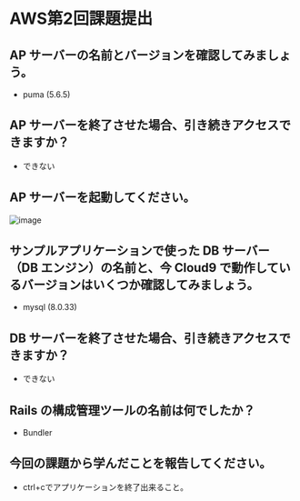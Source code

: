 # AWS第2回課題提出
## AP サーバーの名前とバージョンを確認してみましょう。
- puma (5.6.5)
## AP サーバーを終了させた場合、引き続きアクセスできますか？
- できない
## AP サーバーを起動してください。
![image](/RaiseTech/images/images-lecture03/20230630-sample-app-deploy.png)
## サンプルアプリケーションで使った DB サーバー（DB エンジン）の名前と、今 Cloud9 で動作しているバージョンはいくつか確認してみましょう。
- mysql (8.0.33)
## DB サーバーを終了させた場合、引き続きアクセスできますか？
- できない
## Rails の構成管理ツールの名前は何でしたか？
- Bundler
## 今回の課題から学んだことを報告してください。
- ctrl+cでアプリケーションを終了出来ること。